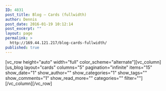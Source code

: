 ```yaml
---
ID: 4831
post_title: Blog – Cards (fullwidth)
author: Dennis
post_date: 2016-01-19 10:12:14
post_excerpt: ""
layout: page
permalink: >
  http://169.44.121.217/blog-cards-fullwidth/
published: true
---
```

[vc_row height="auto" width="full" color_scheme="alternate"][vc_column][us_blog layout="cards" columns="5" pagination="infinite" items="15" show_date="1" show_author="" show_categories="1" show_tags="" show_comments="1" show_read_more="" categories="" filter=""][/vc_column][/vc_row]